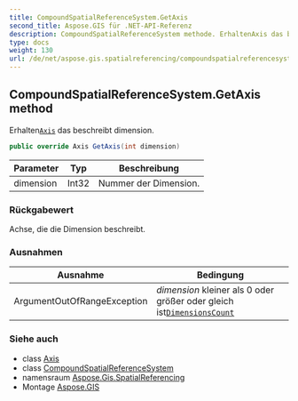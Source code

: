 ```yaml
---
title: CompoundSpatialReferenceSystem.GetAxis
second_title: Aspose.GIS für .NET-API-Referenz
description: CompoundSpatialReferenceSystem methode. ErhaltenAxis das beschreibt dimension.
type: docs
weight: 130
url: /de/net/aspose.gis.spatialreferencing/compoundspatialreferencesystem/getaxis/
---
```

## CompoundSpatialReferenceSystem.GetAxis method

Erhalten[`Axis`](../../axis/) das beschreibt dimension.

```csharp
public override Axis GetAxis(int dimension)
```

| Parameter | Typ | Beschreibung |
| --- | --- | --- |
| dimension | Int32 | Nummer der Dimension. |

### Rückgabewert

Achse, die die Dimension beschreibt.

### Ausnahmen

| Ausnahme | Bedingung |
| --- | --- |
| ArgumentOutOfRangeException | *dimension* kleiner als 0 oder größer oder gleich ist[`DimensionsCount`](../dimensionscount/) |

### Siehe auch

* class [Axis](../../axis/)
* class [CompoundSpatialReferenceSystem](../)
* namensraum [Aspose.Gis.SpatialReferencing](../../compoundspatialreferencesystem/)
* Montage [Aspose.GIS](../../../)


